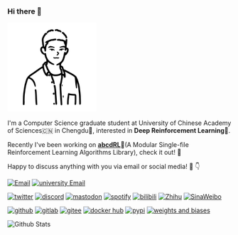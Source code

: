 ### Hi there 👋

<picture>
  <source media="(prefers-color-scheme: dark)" srcset="adam_white.svg">
  <source media="(prefers-color-scheme: light)" srcset="adam.svg">
  <img alt="adam" src="adam.svg" width="200">
</picture>

I'm a Computer Science graduate student at University of Chinese Academy of Sciences🇨🇳 in Chengdu🐼, interested in **Deep Reinforcement Learning**🤖️.

Recently I've been working on [**abcdRL**](https://abcdrl.xyz)🌟(A Modular Single-file Reinforcement Learning Algorithms Library), check it out! 👀

Happy to discuss anything with you via email or social media! 🤠 👇

[![Email](https://img.shields.io/badge/Email-hi@sdpkjc.com-EA4335?logo=mail.ru)](mailto:hi@sdpkjc.com)
[![university Email](https://img.shields.io/badge/University%20Email-zhaoyanxiao21@mails.ucas.ac.cn-41454A?logo=Academia)](mailto:zhaoyanxiao21@mails.ucas.ac.cn)

[![twitter](https://img.shields.io/badge/Twitter-@sdpkjc%5F_adam-1DA1F2?logo=twitter)](https://twitter.com/sdpkjc_adam)
[![discord](https://img.shields.io/badge/Discord-@sdpkjc%233339-5865F2?logo=discord)](https://discord.com/users/sdpkjc#3339)
[![mastodon](https://img.shields.io/badge/Mastodon-@sdpkjc@masto.ai-6364FF?logo=mastodon)](https://masto.ai/@sdpkjc)
[![spotify](https://img.shields.io/badge/Spotify-@sdpkjc-1DB954?logo=spotify)](https://open.spotify.com/user/316tmwa7yte4oqibi6lhrwnjyjji?si=hI0q4KFmSKO4GdWW1jpkLA)
[![bilibili](https://img.shields.io/badge/Bilibili-@斯蒂庞克轿车-00A1D6?logo=bilibili)](https://space.bilibili.com/95671510/)
[![Zhihu](https://img.shields.io/badge/Zhihu-@斯蒂庞克轿车-0084FF?logo=zhihu)](https://www.zhihu.com/people/01cc6dd991be4e1958be4e1a2b95a1c6)
[![SinaWeibo](https://img.shields.io/badge/SinaWeibo-@斯蒂庞克轿车-E6162D?logo=SinaWeibo)](https://weibo.com/u/7759690796)

[![github](https://img.shields.io/badge/GitHub-@sdpkjc-181717?logo=github)](https://github.com/sdpkjc)
[![gitlab](https://img.shields.io/badge/GitLab-@sdpkjc-FC6D26?logo=gitlab)](https://gitlab.com/users/sdpkjc)
[![gitee](https://img.shields.io/badge/Gitee-@sdpkjc-C71D23?style=flat&logoColor=C71D23&logo=gitee&labelColor=white)](https://gitee.com/sdpkjc/)
[![docker hub](https://img.shields.io/badge/DockerHub-@sdpkjc-2496ED?logo=docker)](https://hub.docker.com/r/sdpkjc/)
[![pypi](https://img.shields.io/badge/PyPI-@sdpkjc-3775A9?logo=pypi)](https://pypi.org/user/sdpkjc/)
[![weights and biases](https://img.shields.io/badge/Weights%20&%20Biases-@iiiiiiiooo-FFBE00?logo=weightsandbiases)](https://wandb.ai/iiiiiiiooo)

![Github Stats](https://github-readme-stats.vercel.app/api?username=sdpkjc&count_private=true&show_icons=true&include_all_commits=true)

